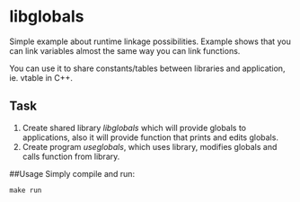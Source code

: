 # libglobals

Simple example about runtime linkage possibilities. Example shows that you can link variables almost the same way you can link functions.

You can use it to share constants/tables between libraries and application, ie. vtable in C++.

## Task
1. Create shared library *libglobals* which will provide globals to applications, also it will provide function that prints and edits globals.
2. Create program *useglobals*, which uses library, modifies globals and calls function from library.

##Usage
Simply compile and run:

    make run


